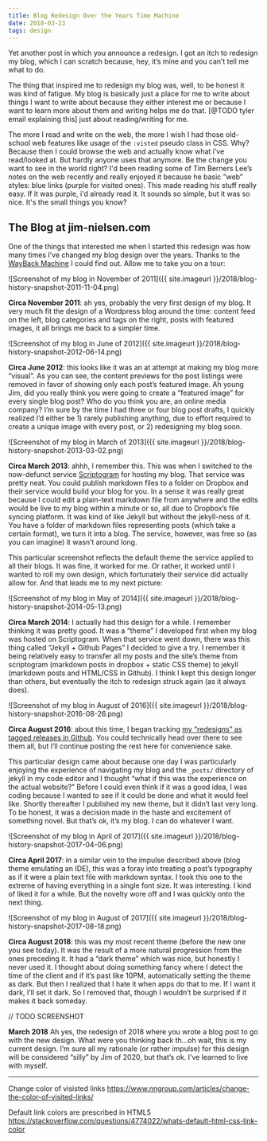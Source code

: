 ```yaml
---
title: Blog Redesign Over the Years Time Machine
date: 2018-03-23
tags: design
---
```


Yet another post in which you announce a redesign. I got an itch to redesign my blog, which I can scratch because, hey, it’s mine and you can’t tell me what to do.

The thing that inspired me to redesign my blog was, well, to be honest it was kind of fatigue. My blog is basically just a place for me to write about things I want to write about because they either interest me or because I want to learn more about them and writing helps me do that. [@TODO tyler email explaining this] just about reading/writing for me. 

The more I read and write on the web, the more I wish I had those old-school web features like usage of the `:visted` pseudo class in CSS. Why? Because then I could browse the web and actually know what i’ve read/looked at. But hardly anyone uses that anymore. Be the change you want to see in the world right? I'd been reading some of Tim Berners Lee’s notes on the web recently and really enjoyed it because he basic ”web” styles: blue links (purple for visited ones). This made reading his stuff really easy. If it was purple, i'd already read it. It sounds so simple, but it was so nice. It's the small things you know?


## The Blog at jim-nielsen.com

One of the things that interested me when I started this redesign was how many times I’ve changed my blog design over the years. Thanks to the [WayBack Machine](@TODO) I could find out. Allow me to take you on a tour:

![Screenshot of my blog in November of 2011]({{ site.imageurl }}/2018/blog-history-snapshot-2011-11-04.png)

**Circa November 2011**: ah yes, probably the very first design of my blog. It very much fit the design of a Wordpress blog around the time: content feed on the left, blog categories and tags on the right, posts with featured images, it all brings me back to a simpler time.

![Screenshot of my blog in June of 2012]({{ site.imageurl }}/2018/blog-history-snapshot-2012-06-14.png)

**Circa June 2012**: this looks like it was an at attempt at making my blog more “visual”. As you can see, the content previews for the post listings were removed in favor of showing only each post’s featured image. Ah young Jim, did you really think you were going to create a “featured image” for every single blog post? Who do you think you are, an online media company? I’m sure by the time I had three or four blog post drafts, I quickly realized I’d either be 1) rarely publishing anything, due to effort required to create a unique image with every post, or 2) redesigning my blog soon.

![Screenshot of my blog in March of 2013]({{ site.imageurl }}/2018/blog-history-snapshot-2013-03-02.png)

**Circa March 2013**: ahhh, I remember this. This was when I switched to the now-defunct service [Scriptogram](@TODO) for hosting my blog. That service was pretty neat. You could publish markdown files to a folder on Dropbox and their service would build your blog for you. In a sense it was really great because I could edit a plain-text markdown file from anywhere and the edits would be live to my blog within a minute or so, all due to Dropbox’s file syncing platform. It was kind of like Jekyll but without the jekyll-ness of it. You have a folder of markdown files representing posts (which take a certain format), we turn it into a blog. The service, however, was free so (as you can imagine) it wasn’t around long. 

This particular screenshot reflects the default theme the service applied to all their blogs. It was fine, it worked for me. Or rather, it worked until I wanted to roll my own design, which fortunately their service did actually allow for. And that leads me to my next picture:

![Screenshot of my blog in May of 2014]({{ site.imageurl }}/2018/blog-history-snapshot-2014-05-13.png)

**Circa March 2014**: I actually had this design for a while. I remember thinking it was pretty good. It was a “theme” I developed first when my blog was hosted on Scriptogram. When that service went down, there was this thing called “Jekyll + Github Pages” I decided to give a try. I remember it being relatively easy to transfer all my posts and the site’s theme from scriptogram (markdown posts in dropbox + static CSS theme) to jekyll (markdown posts and HTML/CSS in Github). I think I kept this design longer than others, but eventually the itch to redesign struck again (as it always does).

![Screenshot of my blog in August of 2016]({{ site.imageurl }}/2018/blog-history-snapshot-2016-08-26.png)

**Circa August 2016**: about this time, I began tracking [my “redesigns” as tagged releases in Github](https://github.com/jimniels/blog/releases). You could technically head over there to see them all, but I’ll continue posting the rest here for convenience sake. 

This particular design came about because one day I was particularly enjoying the experience of navigating my blog and the `_posts/` directory of jekyll in my code editor and I thought “what if this was the experience on the actual website?” Before I could even think if it was a good idea, I was coding because I wanted to see if it could be done and what it would feel like. Shortly thereafter I published my new theme, but it didn’t last very long. To be honest, it was a decision made in the haste and excitement of something novel. But that’s ok, it’s my blog. I can do whatever I want.

![Screenshot of my blog in April of 2017]({{ site.imageurl }}/2018/blog-history-snapshot-2017-04-06.png)

**Circa April 2017**: in a similar vein to the impulse described above (blog theme emulating an IDE), this was a foray into treating a post’s typography as if it were a plain text file with markdown syntax. I took this one to the extreme of having everything in a single font size. It was interesting. I kind of liked it for a while. But the novelty wore off and I was quickly onto the next thing.

![Screenshot of my blog in August of 2017]({{ site.imageurl }}/2018/blog-history-snapshot-2017-08-18.png)

**Circa August 2018**: this was my most recent theme (before the new one you see today). It was the result of a more natural progression from the ones preceding it. It had a “dark theme” which was nice, but honestly I never used it. I thought about doing something fancy where I detect the time of the client and if it’s past like 10PM, automatically setting the theme as dark. But then I realized that I hate it when apps do that to me. If I want it dark, I’ll set it dark. So I removed that, though I wouldn’t be surprised if it makes it back someday.

// TODO SCREENSHOT

**March 2018** Ah yes, the redesign of 2018 where you wrote a blog post to go with the new design. What were you thinking back th...oh wait, this is my current design. I’m sure all my rationale (or rather impulse) for this design will be considered “silly” by Jim of 2020, but that’s ok. I’ve learned to live with myself.





----

Change color of visisted links
https://www.nngroup.com/articles/change-the-color-of-visited-links/

Default link colors are prescribed in HTML5
https://stackoverflow.com/questions/4774022/whats-default-html-css-link-color
